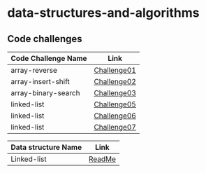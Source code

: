 # data-structures-and-algorithms

## Code challenges


| Code Challenge Name | Link                                                                      |
|---------------------|---------------------------------------------------------------------------|
| array-reverse       | [Challenge01](code_challenges/array_reverse/array_reverse.md)             |
| array-insert-shift  | [Challenge02](code_challenges/array_insert_shift/array_insert_shift.md)   |
| array-binary-search | [Challenge03](code_challenges/array_binary_search/array_binary_search.md) |
| linked-list         | [Challenge05](Data_Structures/Linked_list/linked_list.md)                 |
| linked-list         | [Challenge06](Data_Structures/Linked_list/linked_list.md)                 |
| linked-list         | [Challenge07](Data_Structures/Linked_list/linked_list.md)                 |

| Data structure  Name | Link                                                 |
|----------------------|------------------------------------------------------|
| Linked-list          | [ReadMe](Data_Structures/Linked_list/linked_list.md) |